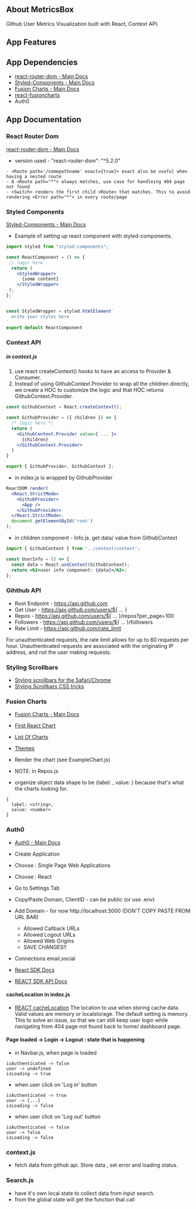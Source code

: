 ## About MetricsBox

Github User Metrics Visualization built with React, Context API.


## App Features

## App Dependencies
- [react-router-dom - Main Docs](https://reactrouter.com/web/guides/quick-start)
- [Styled-Components - Main Docs](https://styled-components.com/)
- [Fusion Charts - Main Docs](https://www.fusioncharts.com/)
- [react-fusioncharts](https://www.fusioncharts.com/dev/getting-started/react/your-first-chart-using-react)
- Auth0

## App Documentation
### React Router Dom
[react-router-dom - Main Docs](https://reactrouter.com/web/guides/quick-start)
- version used - "react-router-dom": "^5.2.0"

```
- <Route path='/somepathname' exact={true}> exact also be useful when having a nested route
- A <Route path="*"> always matches, use case for handleing 404 page not found
- <Switch> renders the first child <Route> that matches. This to avoid rendering <Error path="*"> in every route/page
```

### Styled Components
[Styled-Components - Main Docs](https://styled-components.com/)
- Example of setting up react component with styled-components.

```jsx
import styled from "styled-components";

const ReactComponent = () => {
 // logic here
  return (
    <StyledWrapper>
      {some content}
    </StyledWrapper>
 );
};


const StyledWrapper = styled.htmlElement`
  write your styles here
`
export default ReactComponent
```

### Context API
##### in context.js
1. use react createContext() hooks to have an access to Provider & Consumer.
2. Instead of using GithubContext.Provider to wrap all the children directly, we create a HOC to customize the logic and that HOC returns GithubContext.Provider.
```jsx
const GithubContext = React.createContext();

const GithubProvider = ({ children }) => {
  /* logic here */
  return (
    <GithubContext.Provider value={ ... }>
      {children}
    </GithubContext.Provider>
  )
}

export { GithubProvider, GithubContext };
```
- in index.js is wrapped by GithubProvider
```jsx
ReactDOM.render(
  <React.StrictMode>
    <GithubProvider>
      <App />
    </GithubProvider>
  </React.StrictMode>,
  document.getElementById('root')
);
```
- in chlidren component - Info.js. get data/ value from GithubContext
```jsx
import { GithubContext } from '../context/context';

const UserInfo = () => {
  const data = React.useContext(GithubContext);
  return <h2>user info component: {data}</h2>;
};
```

### Gihthub API

- Root Endpoint - https://api.github.com
- Get User - https://api.github.com/users/${ ... }
- Repos - https://api.github.com/users/${ ... }/repos?per_page=100
- Followers - https://api.github.com/users/${ ... }/followers
- Rate Limit - https://api.github.com/rate_limit

For unauthenticated requests, the rate limit allows for up to 60 requests per hour. Unauthenticated requests are associated with the originating IP address, and not the user making requests. 

### Styling Scrollbars
- [Styling scrollbars for the Safari/Chrome](https://css-tricks.com/almanac/properties/s/scrollbar/)
- [Styling Scrollbars CSS tricks](https://css-tricks.com/the-current-state-of-styling-scrollbars/)

### Fusion Charts

- [Fusion Charts - Main Docs](https://www.fusioncharts.com/)
- [First React Chart](https://www.fusioncharts.com/dev/getting-started/react/your-first-chart-using-react)
- [List Of Charts](https://www.fusioncharts.com/dev/chart-guide/list-of-charts)
- [Themes](https://www.fusioncharts.com/dev/themes/introduction-to-themes)

- Render the chart (see ExampleChart.js)
- NOTE: in Repos.js 
- organize object data shape to be {label: , value: } because that's what the charts looking for.
```
{
  label: <string>,
  value: <number>
}
```

### Auth0

- [Auth0 - Main Docs](https://auth0.com/)

- Create Application
- Choose : Single Page Web Applications
- Choose : React
- Go to Settings Tab
- Copy/Paste Domain, ClientID - can be public (or use .env)
- Add Domain -
  for now http://localhost:3000 (DON'T COPY PASTE FROM URL BAR)

  - Allowed Callback URLs
  - Allowed Logout URLs
  - Allowed Web Origins
  - SAVE CHANGES!!

- Connections
  email,social

- [React SDK Docs](https://auth0.com/docs/libraries/auth0-react)
- [REACT SDK API Docs](https://auth0.github.io/auth0-react/)
#### cacheLocation in index.js
- [REACT cacheLocation](https://auth0.github.io/auth0-react/interfaces/auth0_provider.auth0provideroptions.html#cachelocation) The location to use when storing cache data. Valid values are memory or localstorage. The default setting is memory. This to solve an issue, so that we can still keep user login while navigating from 404 page not found back to home/ dashboard page.

#### Page loaded -> Login -> Logout : state that is happening
- in Navbar.js, when page is loaded 
```
isAuthenticated -> false 
user -> undefined
isLoading -> true
```
- when user click on 'Log in' button
```
isAuthenticated -> true
user -> {...}
isLoading -> false
```

- when user click on 'Log out' button
```
isAuthenticated -> false
user -> false
isLoading -> false
```

### context.js
- fetch data from github api. Store data , set error and loading status.

### Search.js
- have it's own local state to collect data from input search.
- from the global state will get the function that call




